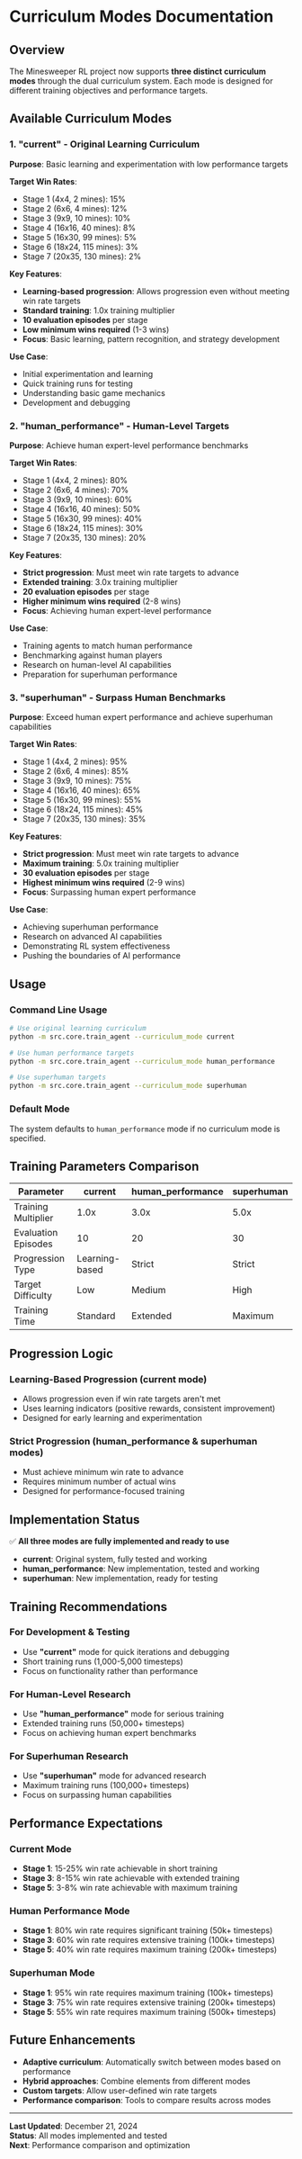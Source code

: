 # Curriculum Modes Documentation

## Overview

The Minesweeper RL project now supports **three distinct curriculum modes** through the dual curriculum system. Each mode is designed for different training objectives and performance targets.

## Available Curriculum Modes

### 1. **"current" - Original Learning Curriculum**
**Purpose**: Basic learning and experimentation with low performance targets

**Target Win Rates**:
- Stage 1 (4x4, 2 mines): 15%
- Stage 2 (6x6, 4 mines): 12%
- Stage 3 (9x9, 10 mines): 10%
- Stage 4 (16x16, 40 mines): 8%
- Stage 5 (16x30, 99 mines): 5%
- Stage 6 (18x24, 115 mines): 3%
- Stage 7 (20x35, 130 mines): 2%

**Key Features**:
- **Learning-based progression**: Allows progression even without meeting win rate targets
- **Standard training**: 1.0x training multiplier
- **10 evaluation episodes** per stage
- **Low minimum wins required** (1-3 wins)
- **Focus**: Basic learning, pattern recognition, and strategy development

**Use Case**: 
- Initial experimentation and learning
- Quick training runs for testing
- Understanding basic game mechanics
- Development and debugging

### 2. **"human_performance" - Human-Level Targets**
**Purpose**: Achieve human expert-level performance benchmarks

**Target Win Rates**:
- Stage 1 (4x4, 2 mines): 80%
- Stage 2 (6x6, 4 mines): 70%
- Stage 3 (9x9, 10 mines): 60%
- Stage 4 (16x16, 40 mines): 50%
- Stage 5 (16x30, 99 mines): 40%
- Stage 6 (18x24, 115 mines): 30%
- Stage 7 (20x35, 130 mines): 20%

**Key Features**:
- **Strict progression**: Must meet win rate targets to advance
- **Extended training**: 3.0x training multiplier
- **20 evaluation episodes** per stage
- **Higher minimum wins required** (2-8 wins)
- **Focus**: Achieving human expert-level performance

**Use Case**:
- Training agents to match human performance
- Benchmarking against human players
- Research on human-level AI capabilities
- Preparation for superhuman performance

### 3. **"superhuman" - Surpass Human Benchmarks**
**Purpose**: Exceed human expert performance and achieve superhuman capabilities

**Target Win Rates**:
- Stage 1 (4x4, 2 mines): 95%
- Stage 2 (6x6, 4 mines): 85%
- Stage 3 (9x9, 10 mines): 75%
- Stage 4 (16x16, 40 mines): 65%
- Stage 5 (16x30, 99 mines): 55%
- Stage 6 (18x24, 115 mines): 45%
- Stage 7 (20x35, 130 mines): 35%

**Key Features**:
- **Strict progression**: Must meet win rate targets to advance
- **Maximum training**: 5.0x training multiplier
- **30 evaluation episodes** per stage
- **Highest minimum wins required** (2-9 wins)
- **Focus**: Surpassing human expert performance

**Use Case**:
- Achieving superhuman performance
- Research on advanced AI capabilities
- Demonstrating RL system effectiveness
- Pushing the boundaries of AI performance

## Usage

### Command Line Usage
```bash
# Use original learning curriculum
python -m src.core.train_agent --curriculum_mode current

# Use human performance targets
python -m src.core.train_agent --curriculum_mode human_performance

# Use superhuman targets
python -m src.core.train_agent --curriculum_mode superhuman
```

### Default Mode
The system defaults to `human_performance` mode if no curriculum mode is specified.

## Training Parameters Comparison

| Parameter | current | human_performance | superhuman |
|-----------|---------|-------------------|------------|
| Training Multiplier | 1.0x | 3.0x | 5.0x |
| Evaluation Episodes | 10 | 20 | 30 |
| Progression Type | Learning-based | Strict | Strict |
| Target Difficulty | Low | Medium | High |
| Training Time | Standard | Extended | Maximum |

## Progression Logic

### Learning-Based Progression (current mode)
- Allows progression even if win rate targets aren't met
- Uses learning indicators (positive rewards, consistent improvement)
- Designed for early learning and experimentation

### Strict Progression (human_performance & superhuman modes)
- Must achieve minimum win rate to advance
- Requires minimum number of actual wins
- Designed for performance-focused training

## Implementation Status

✅ **All three modes are fully implemented and ready to use**

- **current**: Original system, fully tested and working
- **human_performance**: New implementation, tested and working
- **superhuman**: New implementation, ready for testing

## Training Recommendations

### For Development & Testing
- Use **"current"** mode for quick iterations and debugging
- Short training runs (1,000-5,000 timesteps)
- Focus on functionality rather than performance

### For Human-Level Research
- Use **"human_performance"** mode for serious training
- Extended training runs (50,000+ timesteps)
- Focus on achieving human expert benchmarks

### For Superhuman Research
- Use **"superhuman"** mode for advanced research
- Maximum training runs (100,000+ timesteps)
- Focus on surpassing human capabilities

## Performance Expectations

### Current Mode
- **Stage 1**: 15-25% win rate achievable in short training
- **Stage 3**: 8-15% win rate achievable with extended training
- **Stage 5**: 3-8% win rate achievable with maximum training

### Human Performance Mode
- **Stage 1**: 80% win rate requires significant training (50k+ timesteps)
- **Stage 3**: 60% win rate requires extensive training (100k+ timesteps)
- **Stage 5**: 40% win rate requires maximum training (200k+ timesteps)

### Superhuman Mode
- **Stage 1**: 95% win rate requires maximum training (100k+ timesteps)
- **Stage 3**: 75% win rate requires extensive training (200k+ timesteps)
- **Stage 5**: 55% win rate requires maximum training (500k+ timesteps)

## Future Enhancements

- **Adaptive curriculum**: Automatically switch between modes based on performance
- **Hybrid approaches**: Combine elements from different modes
- **Custom targets**: Allow user-defined win rate targets
- **Performance comparison**: Tools to compare results across modes

---

**Last Updated**: December 21, 2024  
**Status**: All modes implemented and tested  
**Next**: Performance comparison and optimization 